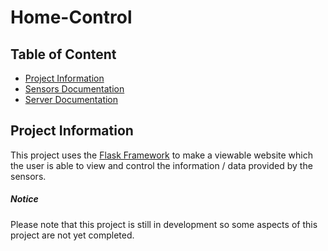 # Home-Control

## Table of Content
- [Project Information](#project-information)
- [Sensors Documentation](MicroControllers)
- [Server Documentation](Server)

## Project Information
This project uses the [Flask Framework](https://github.com/pallets/flask) to make a viewable website which the user
is able to view and control the information / data provided by the sensors.

##### Notice
Please note that this project is still in development so some aspects of this project are not yet completed.

